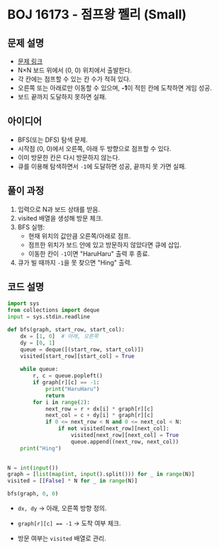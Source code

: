 # BOJ 16173 - 점프왕 쩰리 (Small)

## 문제 설명
- [문제 링크](https://www.acmicpc.net/problem/16173)
- N×N 보드 위에서 (0, 0) 위치에서 출발한다.
- 각 칸에는 점프할 수 있는 칸 수가 적혀 있다.
- 오른쪽 또는 아래로만 이동할 수 있으며, **-1**이 적힌 칸에 도착하면 게임 성공.
- 보드 끝까지 도달하지 못하면 실패.

## 아이디어
- BFS(또는 DFS) 탐색 문제.
- 시작점 (0, 0)에서 오른쪽, 아래 두 방향으로 점프할 수 있다.
- 이미 방문한 칸은 다시 방문하지 않는다.
- 큐를 이용해 탐색하면서 `-1`에 도달하면 성공, 끝까지 못 가면 실패.

## 풀이 과정
1. 입력으로 N과 보드 상태를 받음.
2. visited 배열을 생성해 방문 체크.
3. BFS 실행:
   - 현재 위치의 값만큼 오른쪽/아래로 점프.
   - 점프한 위치가 보드 안에 있고 방문하지 않았다면 큐에 삽입.
   - 이동한 칸이 `-1`이면 "HaruHaru" 출력 후 종료.
4. 큐가 빌 때까지 `-1`을 못 찾으면 "Hing" 출력.

## 코드 설명
```python
import sys
from collections import deque
input = sys.stdin.readline

def bfs(graph, start_row, start_col):
    dx = [1, 0]  # 아래, 오른쪽
    dy = [0, 1]
    queue = deque([(start_row, start_col)])
    visited[start_row][start_col] = True
    
    while queue:
        r, c = queue.popleft()
        if graph[r][c] == -1:
            print("HaruHaru")
            return
        for i in range(2):
            next_row = r + dx[i] * graph[r][c]
            next_col = c + dy[i] * graph[r][c]
            if 0 <= next_row < N and 0 <= next_col < N:
                if not visited[next_row][next_col]:
                    visited[next_row][next_col] = True
                    queue.append((next_row, next_col))
    print("Hing")
     

N = int(input())
graph = [list(map(int, input().split())) for _ in range(N)]
visited = [[False] * N for _ in range(N)]

bfs(graph, 0, 0)
```
- `dx, dy` → 아래, 오른쪽 방향 정의.

- `graph[r][c] == -1` → 도착 여부 체크.

- 방문 여부는 `visited` 배열로 관리.

